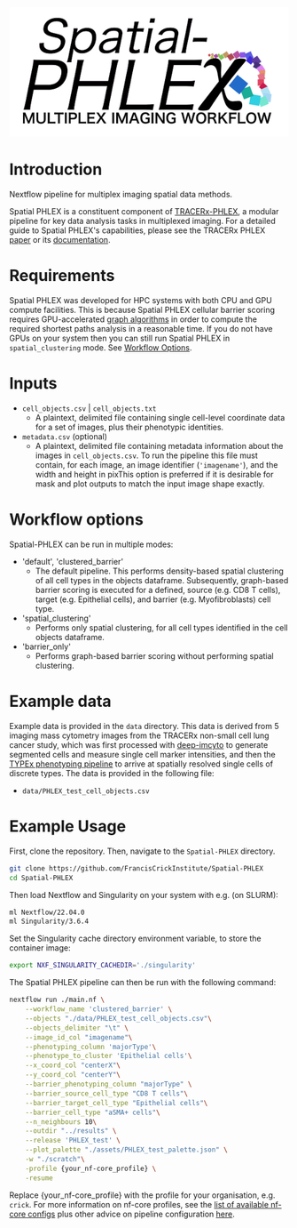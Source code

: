 ![TRACERx-PHLEX/Spatial-PHLEX](docs/images/Spatial_PHLEX_logo.png)
# Introduction
Nextflow pipeline for multiplex imaging spatial data methods. 

Spatial PHLEX is a constituent component of [TRACERx-PHLEX](https://github.com/FrancisCrickInstitute/TRACERx-PHLEX), a modular pipeline for key data analysis tasks in multiplexed imaging. For a detailed guide to Spatial PHLEX's capabilities, please see the TRACERx PHLEX [paper]() or its [documentation](https://tracerx-phlex.readthedocs.io/en/main/spatialPHLEX.html).


# Requirements
Spatial PHLEX was developed for HPC systems with both CPU and GPU compute facilities. This is because Spatial PHLEX cellular barrier scoring requires GPU-accelerated [graph algorithms](https://github.com/rapidsai/cugraph) in order to compute the required shortest paths analysis in a reasonable time. If you do not have GPUs on your system then you can still run Spatial PHLEX in `spatial_clustering` mode. See [Workflow Options](#workflow-options).

# Inputs
- `cell_objects.csv` | `cell_objects.txt`
    - A plaintext, delimited file containing single cell-level coordinate data for a set of images, plus their phenotypic identities.
- `metadata.csv` (optional)
    - A plaintext, delimited file containing metadata information about the images in `cell_objects.csv`. To run the pipeline this file must contain, for each image, an image identifier (`'imagename'`), and the width and height in pixThis option is preferred if it is desirable for mask and plot outputs to match the input image shape exactly.

# Workflow options
Spatial-PHLEX can be run in multiple modes:
- 'default', 'clustered_barrier'
    - The default pipeline. This performs density-based spatial clustering of all cell types in the objects dataframe. Subsequently, graph-based barrier scoring is executed for a defined, source (e.g. CD8 T cells), target (e.g. Epithelial cells), and barrier (e.g. Myofibroblasts) cell type.
- 'spatial_clustering'
    - Performs only spatial clustering, for all cell types identified in the cell objects dataframe.
- 'barrier_only'
    - Performs graph-based barrier scoring without performing spatial clustering.

# Example data
Example data is provided in the `data` directory. This data is derived from 5 imaging mass cytometry images from the TRACERx non-small cell lung cancer study, which was first processed with [deep-imcyto](https://github.com/FrancisCrickInstitute/deep-imcyto) to generate segmented cells and measure single cell marker intensities, and then the [TYPEx phenotyping pipeline](https://github.com/FrancisCrickInstitute/TYPEx) to arrive at spatially resolved single cells of discrete types. The data is provided in the following file:
- `data/PHLEX_test_cell_objects.csv`


# Example Usage
First, clone the repository. Then, navigate to the `Spatial-PHLEX` directory.
    
```bash
git clone https://github.com/FrancisCrickInstitute/Spatial-PHLEX
cd Spatial-PHLEX
```

Then load Nextflow and Singularity on your system with e.g. (on SLURM):

```bash
ml Nextflow/22.04.0
ml Singularity/3.6.4
```

Set the Singularity cache directory environment variable, to store the container image:

```bash
export NXF_SINGULARITY_CACHEDIR='./singularity'
```

The Spatial PHLEX pipeline can then be run with the following command:

```bash
nextflow run ./main.nf \
    --workflow_name 'clustered_barrier' \
    --objects "./data/PHLEX_test_cell_objects.csv"\
    --objects_delimiter "\t" \
    --image_id_col "imagename"\
    --phenotyping_column 'majorType'\
    --phenotype_to_cluster 'Epithelial cells'\
    --x_coord_col "centerX"\
    --y_coord_col "centerY"\
    --barrier_phenotyping_column "majorType" \
    --barrier_source_cell_type "CD8 T cells"\
    --barrier_target_cell_type "Epithelial cells"\
    --barrier_cell_type "aSMA+ cells"\
    --n_neighbours 10\
    --outdir "../results" \
    --release 'PHLEX_test' \
    --plot_palette "./assets/PHLEX_test_palette.json" \
    -w "./scratch"\
    -profile {your_nf-core_profile} \
    -resume
```

Replace {your_nf-core_profile} with the profile for your organisation, e.g. `crick`. For more information on nf-core profiles, see the [list of available nf-core configs](https://github.com/nf-core/configs) plus other advice on pipeline configuration [here](https://nf-co.re/usage/configuration#profiles).